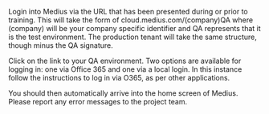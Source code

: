 Login into Medius via the URL that has been presented during or prior to training. This will take the form of cloud.medius.com/(company)QA where (company) will be your company specific identifier and QA represents that it is the test environment. The production tenant will take the same structure, though minus the QA signature.

Click on the link to your QA environment. Two options are available for logging in: one via Office 365 and one via a local login. In this instance follow the instructions to log in via O365, as per other applications.

You should then automatically arrive into the home screen of Medius. Please report any error messages to the project team.

